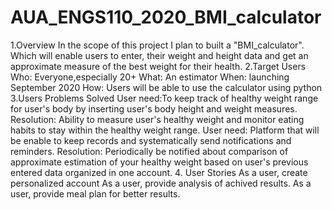 # AUA_ENGS110_2020_BMI_calculator
1.Overview
In the scope of this project I plan to built a "BMI_calculator". Which will enable users to enter, their weight and height data and get an approximate measure of the best weight for their health.
2.Target Users
Who: Everyone,especially 20+
What: An estimator
When: launching September 2020
How: Users will be able to use the calculator using python
3.Users Problems Solved
User need:To keep track of healthy weight range for user's body by inserting user's body height and weight measures.
Resolution: Ability to measure user's healthy weight and monitor eating habits to stay within the healthy weight range.
User need: Platform that will be enable to keep records and systematically send notifications and reminders.
Resolution: Periodically be notified about comparison of approximate estimation of your healthy weight based on user's previous entered data organized in one account.
4. User Stories
As a user, create personalized account
As a user, provide analysis of achived results.
As a user, provide meal plan for better results.
